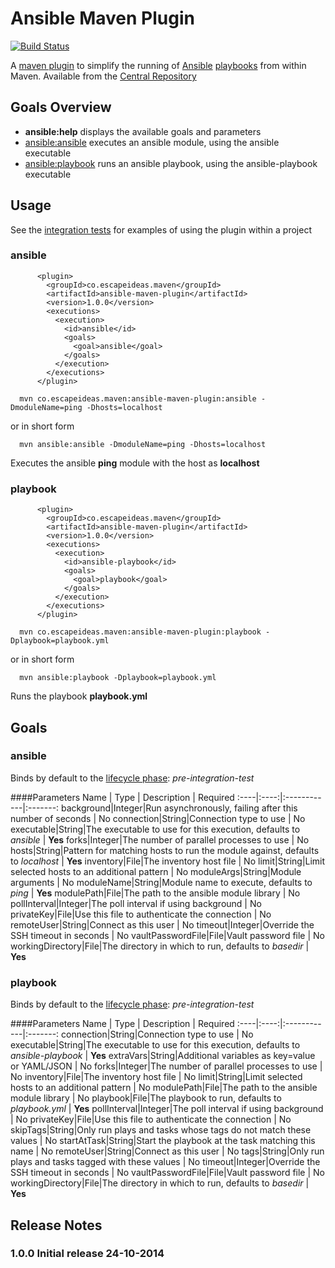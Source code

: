 # Ansible Maven Plugin 

[![Build Status](https://travis-ci.org/tmullender/ansible-maven-plugin.svg?branch=master)](https://travis-ci.org/tmullender/ansible-maven-plugin)

A [maven plugin](http://maven.apache.org/plugins/index.html) to simplify the running 
of [Ansible](http://docs.ansible.com/) [playbooks](http://docs.ansible.com/playbooks.html) from within Maven. 
Available from the [Central Repository](http://search.maven.org/)

## Goals Overview

* __ansible:help__ displays the available goals and parameters
* [ansible:ansible](#ansible) executes an ansible module, using the ansible executable
* [ansible:playbook](#playbook) runs an ansible playbook, using the ansible-playbook executable

## Usage

See the [integration tests](src/it) for examples of using the plugin within a project

### ansible
```
      <plugin>
        <groupId>co.escapeideas.maven</groupId>
        <artifactId>ansible-maven-plugin</artifactId>
        <version>1.0.0</version>
        <executions>
          <execution>
            <id>ansible</id>
            <goals>
              <goal>ansible</goal>
            </goals>
          </execution>
        </executions>
      </plugin>
```

```
  mvn co.escapeideas.maven:ansible-maven-plugin:ansible -DmoduleName=ping -Dhosts=localhost
``` 
 
 or in short form
 
```
  mvn ansible:ansible -DmoduleName=ping -Dhosts=localhost
```  

Executes the ansible __ping__ module with the host as __localhost__

### playbook
```
      <plugin>
        <groupId>co.escapeideas.maven</groupId>
        <artifactId>ansible-maven-plugin</artifactId>
        <version>1.0.0</version>
        <executions>
          <execution>
            <id>ansible-playbook</id>
            <goals>
              <goal>playbook</goal>
            </goals>
          </execution>
        </executions>
      </plugin>
```

```
  mvn co.escapeideas.maven:ansible-maven-plugin:playbook -Dplaybook=playbook.yml 
```  

or in short form

```
  mvn ansible:playbook -Dplaybook=playbook.yml 
```  

Runs the playbook __playbook.yml__

## Goals
<a id="ansible"></a>
### ansible

Binds by default to the [lifecycle phase](http://maven.apache.org/ref/current/maven-core/lifecycles.html): _pre-integration-test_

####Parameters
  Name | Type | Description | Required
  :----|:----:|:------------|:-------:
  background|Integer|Run asynchronously, failing after this number of seconds | No
  connection|String|Connection type to use | No
  executable|String|The executable to use for this execution, defaults to _ansible_ | __Yes__
  forks|Integer|The number of parallel processes to use | No
  hosts|String|Pattern for matching hosts to run the module against, defaults to _localhost_ | __Yes__
  inventory|File|The inventory host file | No
  limit|String|Limit selected hosts to an additional pattern | No
  moduleArgs|String|Module arguments | No
  moduleName|String|Module name to execute, defaults to _ping_ | __Yes__
  modulePath|File|The path to the ansible module library | No
  pollInterval|Integer|The poll interval if using background | No
  privateKey|File|Use this file to authenticate the connection | No
  remoteUser|String|Connect as this user | No
  timeout|Integer|Override the SSH timeout in seconds | No
  vaultPasswordFile|File|Vault password file | No
  workingDirectory|File|The directory in which to run, defaults to _basedir_ | __Yes__
  
<a id="playbook"></a>
### playbook
Binds by default to the [lifecycle phase](http://maven.apache.org/ref/current/maven-core/lifecycles.html): _pre-integration-test_

####Parameters
  Name | Type | Description | Required
  :----|:----:|:------------|:-------:
  connection|String|Connection type to use | No
  executable|String|The executable to use for this execution, defaults to _ansible-playbook_ | __Yes__
  extraVars|String|Additional variables as key=value or YAML/JSON | No
  forks|Integer|The number of parallel processes to use | No
  inventory|File|The inventory host file | No
  limit|String|Limit selected hosts to an additional pattern | No
  modulePath|File|The path to the ansible module library | No
  playbook|File|The playbook to run, defaults to _playbook.yml_ | __Yes__
  pollInterval|Integer|The poll interval if using background | No
  privateKey|File|Use this file to authenticate the connection | No
  skipTags|String|Only run plays and tasks whose tags do not match these values | No
  startAtTask|String|Start the playbook at the task matching this name | No
  remoteUser|String|Connect as this user | No
  tags|String|Only run plays and tasks tagged with these values | No
  timeout|Integer|Override the SSH timeout in seconds | No
  vaultPasswordFile|File|Vault password file | No
  workingDirectory|File|The directory in which to run, defaults to _basedir_ | __Yes__

## Release Notes

### 1.0.0 Initial release 24-10-2014
